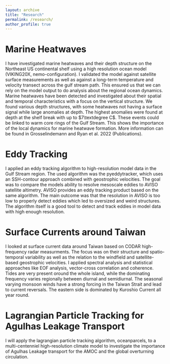 ```yaml
---
layout: archive
title: "Research"
permalink: /research/
author_profile: true
---
```


# Marine Heatwaves

I have investigated marine heatwaves and their depth structure on the Northeast US continental shelf using a high resolution ocean model (VIKING20X, nemo-configuration). I validated the model against satellite surface measurements as well as against a long-term temperature and velocity transect across the gulf stream path. This ensured us that we can rely on the model output to do analysis about the regional ocean dynamics. Marine heatwaves have been detected and  investigated about their spatial and temporal characteristics with a focus on the vertical structure. We found various depth structures, with some heatwaves not having a surface signal while large anomalies at depth. The highest anomalies were found at depth at the shelf break with up to $7\textdegree C$. These events could be linked to warm core rings of the Gulf Stream. This shows the importance of the local dynamics for marine heatwave formation. More information can be found in Grosselindemann and Ryan et al. 2022 (Publications).

# Eddy Tracking

I applied an eddy tracking algorithm to high-resolution model data in the Gulf Stream region. The used algorithm was the pyeddytracker, which uses an SSH-contour approach combined with geostrophic velocities. The goal was to compare the models ability to resolve mesoscale eddies to AVISO satellite altimetry. AVISO provides an eddy tracking product based on the same algorithm. The main outcome was that the resolution in AVISO is too low to properly detect eddies which led to oversized and weird structures. The algorithm itself is a good tool to detect and track eddies in model data with high enough resolution.

# Surface Currents around Taiwan

I looked at surface current data around Taiwan based on CODAR high-frequency radar measurments. The focus was on their structure and spatio-temporal variability as well as the relation to the windfield and satellite-based geostrophic velocities. I applied spectral analysis and statistical approaches like EOF analysis, vector-cross correlation and coherence. Tides are very present oround the whole island, while the dominating frequency varies regionally between diurnal and semidiurnal. The seasonal varying monsoon winds have a strong forcing in the Taiwan Strait and lead to current reversals. The eastern side is dominated by Kuroshio Current all year round.

# Lagrangian Particle Tracking for Agulhas Leakage Transport

I will apply the lagrangian particle tracking algorithm, oceanparcels, to a multi-centenniel high-resolution climate model to investigate the importance of Agulhas Leakage transport for the AMOC and the global overturning circulation.
